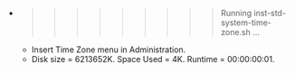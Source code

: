 * >>>>>>>>> Running inst-std-system-time-zone.sh ...
  * Insert Time Zone menu in Administration.
  * Disk size = 6213652K. Space Used = 4K. Runtime = 00:00:00:01.
